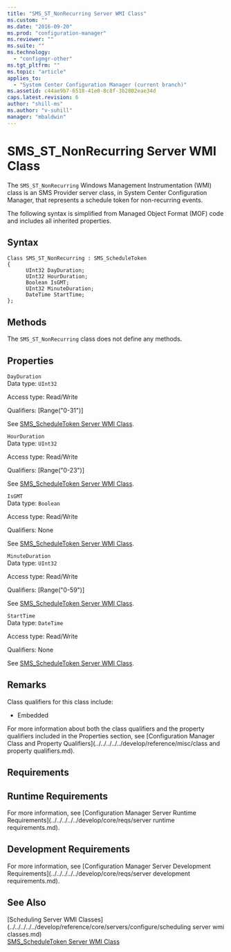 ```yaml
---
title: "SMS_ST_NonRecurring Server WMI Class"
ms.custom: ""
ms.date: "2016-09-20"
ms.prod: "configuration-manager"
ms.reviewer: ""
ms.suite: ""
ms.technology: 
  - "configmgr-other"
ms.tgt_pltfrm: ""
ms.topic: "article"
applies_to: 
  - "System Center Configuration Manager (current branch)"
ms.assetid: c44ae9b7-6518-41e0-8c8f-3b2802eae34d
caps.latest.revision: 6
author: "shill-ms"
ms.author: "v-suhill"
manager: "mbaldwin"
---
```

# SMS_ST_NonRecurring Server WMI Class
The `SMS_ST_NonRecurring` Windows Management Instrumentation (WMI) class is an SMS Provider server class, in System Center Configuration Manager, that represents a schedule token for non-recurring events.  
  
 The following syntax is simplified from Managed Object Format (MOF) code and includes all inherited properties.  
  
## Syntax  
  
```  
Class SMS_ST_NonRecurring : SMS_ScheduleToken  
{  
      UInt32 DayDuration;  
      UInt32 HourDuration;  
      Boolean IsGMT;  
      UInt32 MinuteDuration;  
      DateTime StartTime;  
};  
```  
  
## Methods  
 The `SMS_ST_NonRecurring` class does not define any methods.  
  
## Properties  
 `DayDuration`  
 Data type: `UInt32`  
  
 Access type: Read/Write  
  
 Qualifiers: [Range("0-31")]  
  
 See [SMS_ScheduleToken Server WMI Class](../../../../../develop/reference/core/servers/configure/sms_scheduletoken-server-wmi-class.md).  
  
 `HourDuration`  
 Data type: `UInt32`  
  
 Access type: Read/Write  
  
 Qualifiers: [Range("0-23")]  
  
 See [SMS_ScheduleToken Server WMI Class](../../../../../develop/reference/core/servers/configure/sms_scheduletoken-server-wmi-class.md).  
  
 `IsGMT`  
 Data type: `Boolean`  
  
 Access type: Read/Write  
  
 Qualifiers: None  
  
 See [SMS_ScheduleToken Server WMI Class](../../../../../develop/reference/core/servers/configure/sms_scheduletoken-server-wmi-class.md).  
  
 `MinuteDuration`  
 Data type: `UInt32`  
  
 Access type: Read/Write  
  
 Qualifiers: [Range("0-59")]  
  
 See [SMS_ScheduleToken Server WMI Class](../../../../../develop/reference/core/servers/configure/sms_scheduletoken-server-wmi-class.md).  
  
 `StartTime`  
 Data type: `DateTime`  
  
 Access type: Read/Write  
  
 Qualifiers: None  
  
 See [SMS_ScheduleToken Server WMI Class](../../../../../develop/reference/core/servers/configure/sms_scheduletoken-server-wmi-class.md).  
  
## Remarks  
 Class qualifiers for this class include:  
  
-   Embedded  
  
 For more information about both the class qualifiers and the property qualifiers included in the Properties section, see [Configuration Manager Class and Property Qualifiers](../../../../../develop/reference/misc/class and property qualifiers.md).  
  
## Requirements  
  
## Runtime Requirements  
 For more information, see [Configuration Manager Server Runtime Requirements](../../../../../develop/core/reqs/server runtime requirements.md).  
  
## Development Requirements  
 For more information, see [Configuration Manager Server Development Requirements](../../../../../develop/core/reqs/server development requirements.md).  
  
## See Also  
 [Scheduling Server WMI Classes](../../../../../develop/reference/core/servers/configure/scheduling server wmi classes.md)   
 [SMS_ScheduleToken Server WMI Class](../../../../../develop/reference/core/servers/configure/sms_scheduletoken-server-wmi-class.md)